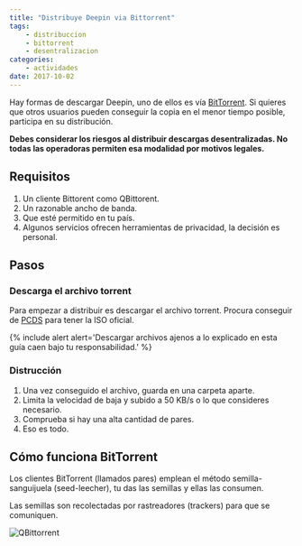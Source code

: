 ```yaml
---
title: "Distribuye Deepin via Bittorrent"
tags:
    - distribuccion
    - bittorrent
    - desentralizacion
categories:
    - actividades
date: 2017-10-02
---
```


Hay formas de descargar Deepin, uno de ellos es vía [BitTorrent](https://es.wikipedia.org/wiki/BitTorrent). Si quieres que otros usuarios pueden conseguir la copia en el menor tiempo posible, participa en su distribución.

**Debes considerar los riesgos al distribuir descargas desentralizadas. No todas las operadoras permiten esa modalidad por motivos legales.**

## Requisitos
1. Un cliente Bittorent como QBittorent.
2. Un razonable ancho de banda.
3. Que esté permitido en tu país.
4. Algunos servicios ofrecen herramientas de privacidad, la decisión es personal.

## Pasos
### Descarga el archivo torrent
Para empezar a distribuir es descargar el archivo torrent. Procura conseguir de [PCDS](http://www.pcds.fi/downloads/iso/debianbased/deepin/about.deepin.debian.html) para tener la ISO oficial.

{% include alert alert='Descargar archivos ajenos a lo explicado en esta guía caen bajo tu responsabilidad.' %}

### Distrucción
1. Una vez conseguido el archivo, guarda en una carpeta aparte.
2. Limita la velocidad de baja y subido a 50 KB/s o lo que consideres necesario.
3. Comprueba si hay una alta cantidad de pares.
4. Eso es todo.

## Cómo funciona BitTorrent
Los clientes BitTorrent (llamados pares) emplean el método semilla-sanguijuela (seed-leecher), tu das las semillas y ellas las consumen.

Las semillas son recolectadas por rastreadores (trackers) para que se comuniquen.

<img src="{{ site.urlimg }}qbittorrent.png" alt="QBittorrent">
